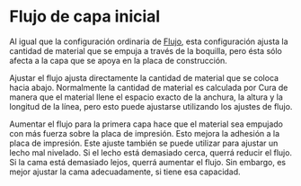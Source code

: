 Flujo de capa inicial
====
Al igual que la configuración ordinaria de [Flujo](material_flow.md), esta configuración ajusta la cantidad de material que se empuja a través de la boquilla, pero ésta sólo afecta a la capa que se apoya en la placa de construcción.

Ajustar el flujo ajusta directamente la cantidad de material que se coloca hacia abajo. Normalmente la cantidad de material es calculada por Cura de manera que el material llene el espacio exacto de la anchura, la altura y la longitud de la línea, pero esto puede ajustarse utilizando los ajustes de flujo.

Aumentar el flujo para la primera capa hace que el material sea empujado con más fuerza sobre la placa de impresión. Esto mejora la adhesión a la placa de impresión. Este ajuste también se puede utilizar para ajustar un lecho mal nivelado. Si el lecho está demasiado cerca, querrá reducir el flujo. Si la cama está demasiado lejos, querrá aumentar el flujo. Sin embargo, es mejor ajustar la cama adecuadamente, si tiene esa capacidad.